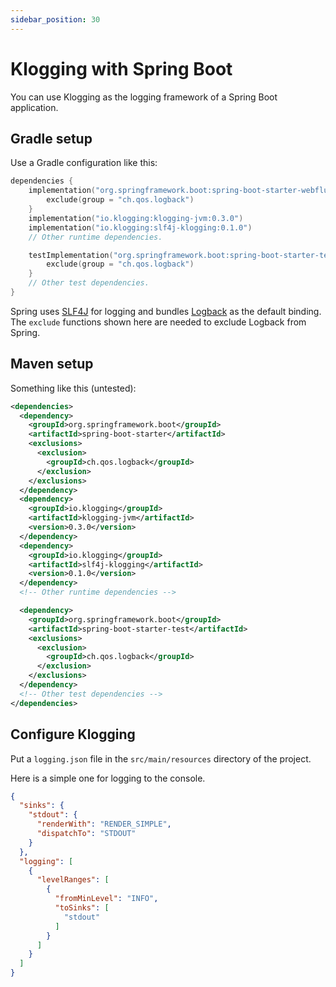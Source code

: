 ```yaml
---
sidebar_position: 30
---
```


# Klogging with Spring Boot

You can use Klogging as the logging framework of a Spring Boot application.

## Gradle setup

Use a Gradle configuration like this:

```kotlin
dependencies {
    implementation("org.springframework.boot:spring-boot-starter-webflux") {
        exclude(group = "ch.qos.logback")
    }
    implementation("io.klogging:klogging-jvm:0.3.0")
    implementation("io.klogging:slf4j-klogging:0.1.0")
    // Other runtime dependencies.

    testImplementation("org.springframework.boot:spring-boot-starter-test") {
        exclude(group = "ch.qos.logback")
    }
    // Other test dependencies.
}
```

Spring uses [SLF4J](slf4j) for logging and bundles [Logback](http://logback.qos.ch/)
as the default binding. The `exclude` functions shown here are needed to exclude Logback
from Spring.

## Maven setup

Something like this (untested):

```xml
<dependencies>
  <dependency>
    <groupId>org.springframework.boot</groupId>
    <artifactId>spring-boot-starter</artifactId>
    <exclusions>
      <exclusion>
        <groupId>ch.qos.logback</groupId>
      </exclusion>
    </exclusions>
  </dependency>
  <dependency>
    <groupId>io.klogging</groupId>
    <artifactId>klogging-jvm</artifactId>
    <version>0.3.0</version>
  </dependency>
  <dependency>
    <groupId>io.klogging</groupId>
    <artifactId>slf4j-klogging</artifactId>
    <version>0.1.0</version>
  </dependency>
  <!-- Other runtime dependencies -->

  <dependency>
    <groupId>org.springframework.boot</groupId>
    <artifactId>spring-boot-starter-test</artifactId>
    <exclusions>
      <exclusion>
        <groupId>ch.qos.logback</groupId>
      </exclusion>
    </exclusions>
  </dependency>
  <!-- Other test dependencies -->
</dependencies>
```

## Configure Klogging

Put a `logging.json` file in the `src/main/resources` directory of the project.

Here is a simple one for logging to the console.

```json
{
  "sinks": {
    "stdout": {
      "renderWith": "RENDER_SIMPLE",
      "dispatchTo": "STDOUT"
    }
  },
  "logging": [
    {
      "levelRanges": [
        {
          "fromMinLevel": "INFO",
          "toSinks": [
            "stdout"
          ]
        }
      ]
    }
  ]
}
```

